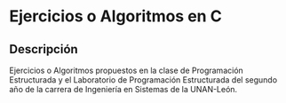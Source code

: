 # Ejercicios o Algoritmos en C

## Descripción
Ejercicios o Algoritmos propuestos en la clase de Programación Estructurada y el Laboratorio de Programación Estructurada del segundo año de la carrera de Ingeniería en Sistemas de la UNAN-León.
